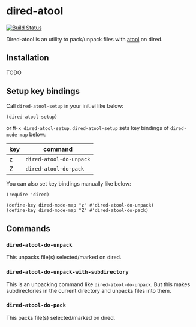 # dired-atool

[![Build Status](https://travis-ci.org/HKey/dired-atool.svg?branch=master)](https://travis-ci.org/HKey/dired-atool)

Dired-atool is an utility to pack/unpack files with [atool](http://www.nongnu.org/atool/) on dired.

## Installation

TODO

## Setup key bindings

Call `dired-atool-setup` in your init.el like below:

```emacs-lisp
(dired-atool-setup)
```

or `M-x dired-atool-setup`.
`dired-atool-setup` sets key bindings of `dired-mode-map` below:

| key | command                 |
|-----|-------------------------|
| z   | `dired-atool-do-unpack` |
| Z   | `dired-atool-do-pack`   |

You can also set key bindings manually like below:

```emacs-lisp
(require 'dired)

(define-key dired-mode-map "z" #'dired-atool-do-unpack)
(define-key dired-mode-map "Z" #'dired-atool-do-pack)
```

## Commands

### `dired-atool-do-unpack`

This unpacks file(s) selected/marked on dired.

### `dired-atool-do-unpack-with-subdirectory`

This is an unpacking command like `dired-atool-do-unpack`.
But this makes subdirectories in the current directory and unpacks
files into them.

### `dired-atool-do-pack`

This packs file(s) selected/marked on dired.
